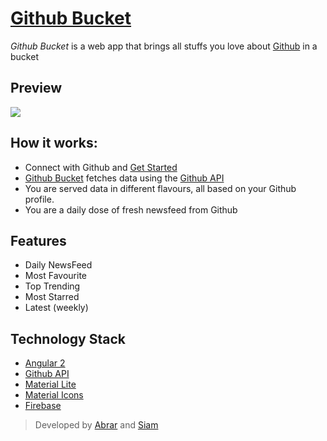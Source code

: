 
# [Github Bucket](http://sherlock.2016.angularattack.io/)

*Github Bucket* is a web app that brings all stuffs you love about [Github](https://github.com/) in a bucket

## Preview

![](https://raw.githubusercontent.com/rumblex/angularattack2016-sherlock/master/demo2.PNG?token=ALOLTpVFlgxXb3J7MA8DgxwTjY8u7VAuks5XQkE6wA%3D%3D)

## How it works:

  - Connect with Github and [Get Started](http://sherlock.2016.angularattack.io/)
  - [Github Bucket](http://sherlock.2016.angularattack.io/) fetches data using the [Github API](https://developer.github.com/v3/)
  - You are served data in different flavours, all based on your Github profile.
  - You are a daily dose of fresh newsfeed from Github

## Features

  - Daily NewsFeed 
  - Most Favourite
  - Top Trending
  - Most Starred
  - Latest (weekly)

## Technology Stack

  - [Angular 2](https://angular.io/)
  - [Github API](https://developer.github.com/v3/)
  - [Material Lite](https://getmdl.io/started/)
  - [Material Icons](https://design.google.com/icons/)
  - [Firebase](https://www.firebase.com/)

> Developed by [Abrar](https://github.com/abrarShariar) and [Siam](https://github.com/SiamRafsunjani)
  
